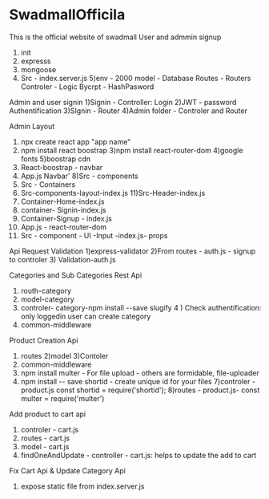 # SwadmallOfficila
This is the official website of swadmall
User and admmin signup

1) init
2) expresss
3) mongoose
4) Src - index.server.js
5)env - 2000
model - Database
Routes - Routers
Controler - Logic
Bycrpt - HashPasword


Admin and user signin
1)Signin - Controller: Login
2)JWT -  password Authentification
3)SIgnin - Router
4)Admin folder - Controler and Router

Admin Layout
1) npx create react app "app name"
2) npm install react boostrap
3)npm install react-router-dom
4)google fonts
5)boostrap cdn
6) React-boostrap - navbar
7) App.js Navbar'
8)Src - components
9) Src - Containers
10) Src-components-layout-index.js
11)Src-Header-index.js
12) Container-Home-index.js
13) container- Signin-index.js
14) Container-Signup - index.js
15) App.js - react-router-dom
16) Src - component - UI -Input -index.js- props

Api Request Validation
1)express-validator
2)From routes - auth.js - signup to controler
3) Validation-auth.js

Categories and Sub Categories Rest Api

1) routh-category
2) model-category
3) controler- category-npm install --save slugify
4 ) Check authentification: only loggedin user can create category
5) common-middleware

Product Creation Api
1) routes
2)model
3)Contoler
4) common-middleware
5) npm install multer - For file upload - others are formidable, file-uploader
6) npm install -- save shortid - create unique id for your files
7)controler - product.js const shortid = require('shortid');
8)routes - product.js- const multer  = require('multer')

Add product to cart api
1) controler - cart.js
2) routes - cart.js
3) model - cart.js
4) findOneAndUpdate - controller - cart.js: helps to update the add to cart 

Fix Cart Api & Update Category Api
1) expose static file from index.server.js